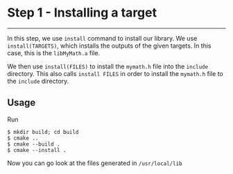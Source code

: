
# Step 1 - Installing a target
---

In this step, we use `install` command to install our library.
We use `install(TARGETS)`, which installs the outputs of the given targets.
In this case, this is the `libMyMath.a` file.


We then use `install(FILES)` to install the `mymath.h` file into the `include` directory.
This also calls `install FILES` in order to install the `mymath.h` file to the `include` directory.

## Usage
Run
```
$ mkdir build; cd build
$ cmake ..
$ cmake --build .
$ cmake --install .
```

Now you can go look at the files generated in `/usr/local/lib`